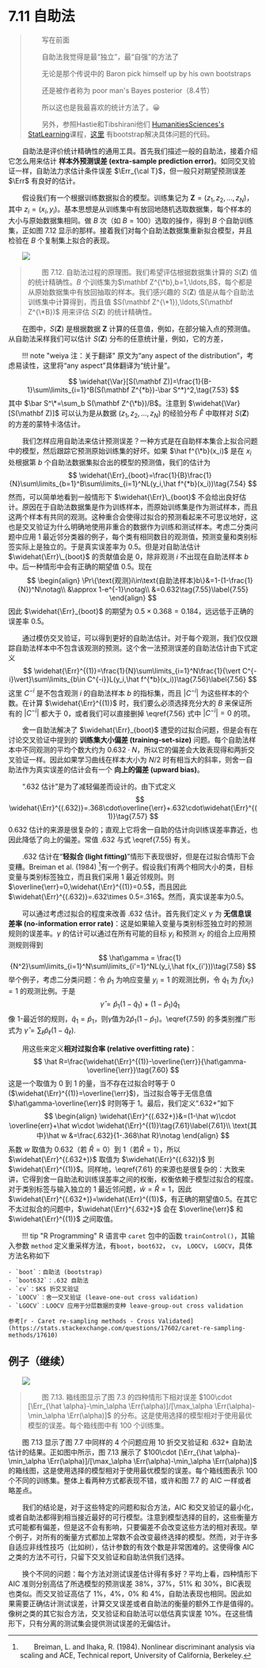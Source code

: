 # 7.11 自助法

<style>p{text-indent:2em;2}</style>

> 写在前面
>
> 自助法我觉得是最“独立”，最“自强”的方法了
>
> 无论是那个传说中的 Baron pick himself up by his own bootstraps
>
> 还是被作者称为 poor man's Bayes posterior（8.4节）
>
> 所以这也是我最喜欢的统计方法了。:grinning:
>
> 另外，参照Hastie和Tibshirani他们 [HumanitiesSciences's StatLearning](https://lagunita.stanford.edu/courses/HumanitiesSciences/StatLearning/Winter2016/info)课程，[这里](https://github.com/szcf-weiya/ESL-CN/tree/master/code/Resampling) 有bootstrap解决具体问题的代码。

自助法是评价统计精确性的通用工具。首先我们描述一般的自助法，接着介绍它怎么用来估计 **样本外预测误差 (extra-sample prediction error)**。如同交叉验证一样，自助法力求估计条件误差 $\Err_{\cal T}$，但一般只对期望预测误差 $\Err$ 有良好的估计。

假设我们有一个根据训练数据拟合的模型。训练集记为 $\mathbf Z=(z_1,z_2,\ldots,z_N)$，其中 $z_i=(x_i,y_i)$。基本思想是从训练集中有放回地随机选取数据集，每个样本的大小与原始数据集相同。做 $B$ 次（如 $B=100$）选取的操作，得到 $B$ 个自助训练集，正如图 7.12 显示的那样。接着我们对每个自助法数据集重新拟合模型，并且检验在 $B$ 个复制集上拟合的表现。

![](../img/07/fig7.12.png)

> 图 7.12. 自助法过程的原理图。我们希望评估根据数据集计算的 $S(\mathbf Z)$ 值的统计精确性。$B$ 个训练集为$\mathbf Z^{\*b},b=1,\ldots,B$，每个都是从原始数据集中有放回抽取的样本。我们感兴趣的 $S(\mathbf Z)$ 值是从每个自助法训练集中计算得到，而且值 $S(\mathbf Z^{\*1}),\ldots,S(\mathbf Z^{\*B})$ 用来评估 $S(\mathbf Z)$ 的统计精确性。

在图中，$S(\mathbf Z)$ 是根据数据 $\mathbf Z$ 计算的任意值，例如，在部分输入点的预测值。从自助法采样我们可以估计 $S(\mathbf Z)$ 分布的任意统计量，例如，它的方差，

!!! note "weiya 注：关于翻译"
    原文为“any aspect of the distribution”，考虑易读性，这里将“any aspect”具体翻译为“统计量”。

$$
\widehat{\Var}[S(\mathbf Z)]=\frac{1}{B-1}\sum\limits_{i=1}^B(S(\mathbf Z^{*b})-\bar S^*)^2,\tag{7.53}
$$
其中 $\bar S^\*=\sum_b S(\mathbf Z^{\*b})/B$。注意到 $\widehat{\Var}[S(\mathbf Z)]$ 可以认为是从数据 $(z_1,z_2,\ldots,z_N)$ 的经验分布 $\hat F$ 中取样对 $S(\mathbf Z)$ 的方差的蒙特卡洛估计。

我们怎样应用自助法来估计预测误差？一种方式是在自助样本集合上拟合问题中的模型，然后跟踪它预测原始训练集的好坏。如果 $\hat f^{\*b}(x_i)$ 是在 $x_i$ 处根据第 $b$ 个自助法数据集拟合出的模型的预测值，我们的估计为
$$
\widehat{\Err}_{boot}=\frac{1}{B}\frac{1}{N}\sum\limits_{b=1}^B\sum\limits_{i=1}^NL(y_i,\hat f^{*b}(x_i))\tag{7.54}
$$
然而，可以简单地看到一般情形下 $\widehat{\Err}\_{boot}$ 不会给出良好估计。原因在于自助法数据集是作为训练样本，而原始训练集是作为测试样本，而且这两个样本有共同的观测。这种重合会使得过拟合的预测看起来不可思议地好，这也是交叉验证为什么明确地使用非重合的数据作为训练和测试样本。考虑二分类问题中应用 1 最近邻分类器的例子，每个类有相同数目的观测值，预测变量和类别标签实际上是独立的。于是真实误差率为 0.5。但是对自助法估计 $\widehat{\Err}\_{boot}$ 的贡献值会是 0，除非观测 $i$ 不出现在自助法样本 $b$ 中。后一种情形中会有正确的期望值 0.5。现在
$$
\begin{align}
\Pr\{\text{观测}i\in\text{自助法样本}b\}&=1-(1-\frac{1}{N})^N\notag\\
&\approx 1-e^{-1}\notag\\
&=0.632\tag{7.55}\label{7.55}
\end{align}
$$
因此 $\widehat{\Err}_{boot}$ 的期望为 $0.5\times 0.368=0.184$，远远低于正确的误差率 0.5。

通过模仿交叉验证，可以得到更好的自助法估计。对于每个观测，我们仅仅跟踪自助法样本中不包含该观测的预测。这个舍一法预测误差的自助法估计由下式定义
$$
\widehat{\Err}^{(1)}=\frac{1}{N}\sum\limits_{i=1}^N\frac{1}{\vert C^{-i}\vert}\sum\limits_{b\in C^{-i}}L(y_i,\hat f^{*b}(x_i))\tag{7.56}\label{7.56}
$$
这里 $C^{-i}$ 是不包含观测 $i$ 的自助法样本 $b$ 的指标集，而且 $\vert C^{-i}\vert$ 为这些样本的个数。在计算 $\widehat{\Err}^{(1)}$ 时，我们要么必须选择充分大的 $B$ 来保证所有的 $\vert C^{-i}\vert$ 都大于 0，或者我们可以直接删掉 \eqref{7.56} 式中 $\vert C^{-i}\vert=0$ 的项。

舍一自助法解决了 $\widehat{\Err}_{boot}$ 遭受的过拟合问题，但是会有在讨论交叉验证中提到的 **训练集大小偏差 (training-set-size)** 问题。每个自助法样本中不同观测的平均个数大约为 $0.632\cdot N$，所以它的偏差会大致表现得和两折交叉验证一样。因此如果学习曲线在样本大小为 $N/2$ 时有相当大的斜率，则舍一自助法作为真实误差的估计会有一个 **向上的偏差 (upward bias)**。

“.632 估计”是为了减轻偏差而设计的。由下式定义
$$
\widehat{\Err}^{(.632)}=.368\cdot\overline{\err}+.632\cdot\widehat{\Err}^{(1)}\tag{7.57}
$$
0.632 估计的来源是很复杂的；直观上它将舍一自助的估计向训练误差率靠近，也因此降低了向上的偏差。常值 .632 与式 \eqref{7.55} 有关。

.632 估计在“**轻拟合 (light fitting)**”情形下表现很好，但是在过拟合情形下会变糟。Breiman et al. (1984) [^1]有一个例子。假设我们有两个相同大小的类，目标变量与类别标签独立，而且我们采用 1 最近邻规则。则 $\overline{\err}=0,\widehat{\Err}^{(1)}=0.5$，而且因此 $\widehat{\Err}^{(.632)}=.632\times 0.5=.316$。然而，真实误差率为0.5。

可以通过考虑过拟合的程度来改善 .632 估计。首先我们定义 $\gamma$ 为 **无信息误差率 (no-information error rate)**：这是如果输入变量与类别标签独立时的预测规则的误差率。$\gamma$ 的估计可以通过在所有可能的目标 $y_i$ 和预测 $x_{i'}$ 的组合上应用预测规则得到
$$
\hat\gamma = \frac{1}{N^2}\sum\limits_{i=1}^N\sum\limits_{i'=1}^NL(y_i,\hat f(x_{i'}))\tag{7.58}
$$
举个例子，考虑二分类问题：令 $\hat p_1$ 为响应变量 $y_i=1$ 的观测比例，令 $\hat q_1$ 为 $\hat f(x_{i'})=1$ 的观测比例。于是
$$
\hat\gamma = \hat p_1(1-\hat q_1)+(1-\hat p_1)\hat q_1\tag{7.59}\label{7.59}
$$
像 1-最近邻的规则，$\hat q_1=\hat p_1$，则$\hat \gamma$值为$2\hat p_1(1-\hat p_1)$。\eqref{7.59} 的多类别推广形式为 $\hat \gamma=\sum_\ell \hat p_\ell(1-\hat q_\ell)$.

用这些来定义**相对过拟合率 (relative overfitting rate)**：
$$
\hat R=\frac{\widehat{\Err}^{(1)}-\overline{\err}}{\hat\gamma-\overline{\err}}\tag{7.60}
$$
这是一个取值为 0 到 1 的量，当不存在过拟合时等于 0 ($\widehat{\Err}^{(1)}=\overline{\err}$)，当过拟合等于无信息值 $\hat\gamma-\overline{\err}$ 时则等于 1。最后，我们定义“.632+”如下
$$
\begin{align}
\widehat{\Err}^{(.632+)}&=(1-\hat w)\cdot \overline{err}+\hat w\cdot \widehat{\Err}^{(1)}\tag{7.61}\label{7.61}\\
\text{其中}\hat w &=\frac{.632}{1-.368\hat R}\notag
\end{align}
$$
系数 $w$ 取值为 0.632（若 $\hat R=0$）到 1（若$\hat R=1$），所以 $\widehat{\Err}^{(.632+)}$ 取值为 $\widehat{\Err}^{(.632)}$ 到 $\widehat{\Err}^{(1)}$。同样地，\eqref{7.61} 的来源也是很复杂的：大致来讲，它得到舍一自助法和训练误差率之间的权衡，权衡依赖于模型过拟合的程度。对于类别标签与输入独立的 1 最近邻问题，$\hat w=\hat R=1$，因此 $\widehat{\Err}^{(.632+)}=\widehat{\Err}^{(1)}$，有正确的期望值0.5。在其它不太过拟合的问题中，$\widehat{\Err}^{.632+}$ 会在 $\overline{\err}$ 和 $\widehat{\Err}^{(1)}$ 之间取值。

!!! tip "R Programming"
    R 语言中 `caret` 包中的函数 `trainControl()`，其输入参数 `method` 定义重采样方法，有`boot`，`boot632`， `cv`， `LOOCV`， `LGOCV`，具体方法名称如下

    - `boot`：自助法 (bootstrap)
    - `boot632`：.632 自助法
    - `cv`：$K$ 折交叉验证
    - `LOOCV`：舍一交叉验证 (leave-one-out cross validation)
    - `LGOCV`：LOOCV 应用于分层数据的变种 leave-group-out cross validation

    参考[r - Caret re-sampling methods - Cross Validated](https://stats.stackexchange.com/questions/17602/caret-re-sampling-methods/17610)

## 例子（继续）

![](../img/07/fig7.13.png)

> 图 7.13. 箱线图显示了图 7.3 的四种情形下相对误差 $100\cdot [\Err_{\hat \alpha}-\min_\alpha \Err(\alpha)]/[\max_\alpha \Err(\alpha)-\min_\alpha \Err(\alpha)]$ 的分布。这是使用选择的模型相对于使用最优模型的误差。每个箱线图中有 100 个训练集。

图 7.13 显示了图 7.7 中同样的 4 个问题应用 10 折交叉验证和 .632+ 自助法估计的结果。正如图中所示，图 7.13 展示了 $100\cdot [\Err_{\hat \alpha}-\min_\alpha \Err(\alpha)]/[\max_\alpha \Err(\alpha)-\min_\alpha \Err(\alpha)]$ 的箱线图，这是使用选择的模型相对于使用最优模型的误差。每个箱线图表示 100 个不同的训练集。整体上看两种方式都表现不错，或许和图 7.7 的 AIC 一样或者略差点。

我们的结论是，对于这些特定的问题和拟合方法，AIC 和交叉验证的最小化，或者自助法都得到相当接近最好的可行模型。注意到模型选择的目的，这些衡量方式可能都有偏差，但是这不会有影响，只要偏差不会改变这些方法的相对表现。举个例子，对所有的衡量方式都加上常数不会改变最终选择的模型。然而，对于许多自适应非线性技巧（比如树），估计参数的有效个数是非常困难的。这使得像 AIC 之类的方法不可行，只留下交叉验证和自助法供我们选择。

换个不同的问题：每个方法对测试误差估计得有多好？平均上看，四种情形下 AIC 准则分别高估了所选模型的预测误差 38%，37%，51% 和 30%，BIC表现也类似。而交叉验证高估了 1%，4%，0% 和 4%，自助法表现也相同。因此如果需要正确估计测试误差，计算交叉误差或者自助法的衡量的额外工作是值得的。像树之类的其它拟合方法，交叉验证和自助法可以低估真实误差 10%。在这些情形下，只有分离的测试集会提供测试误差的无偏估计。

[^1]: Breiman, L. and Ihaka, R. (1984). Nonlinear discriminant analysis via scaling and ACE, Technical report, University of California, Berkeley.